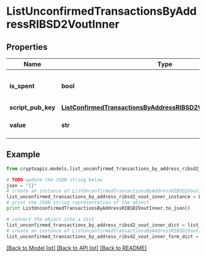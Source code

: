 # ListUnconfirmedTransactionsByAddressRIBSD2VoutInner


## Properties
Name | Type | Description | Notes
------------ | ------------- | ------------- | -------------
**is_spent** | **bool** | Defines whether the output is spent or not. | 
**script_pub_key** | [**ListConfirmedTransactionsByAddressRIBSD2VoutInnerScriptPubKey**](ListConfirmedTransactionsByAddressRIBSD2VoutInnerScriptPubKey.md) |  | 
**value** | **str** | String representation of the amount | 

## Example

```python
from cryptoapis.models.list_unconfirmed_transactions_by_address_ribsd2_vout_inner import ListUnconfirmedTransactionsByAddressRIBSD2VoutInner

# TODO update the JSON string below
json = "{}"
# create an instance of ListUnconfirmedTransactionsByAddressRIBSD2VoutInner from a JSON string
list_unconfirmed_transactions_by_address_ribsd2_vout_inner_instance = ListUnconfirmedTransactionsByAddressRIBSD2VoutInner.from_json(json)
# print the JSON string representation of the object
print ListUnconfirmedTransactionsByAddressRIBSD2VoutInner.to_json()

# convert the object into a dict
list_unconfirmed_transactions_by_address_ribsd2_vout_inner_dict = list_unconfirmed_transactions_by_address_ribsd2_vout_inner_instance.to_dict()
# create an instance of ListUnconfirmedTransactionsByAddressRIBSD2VoutInner from a dict
list_unconfirmed_transactions_by_address_ribsd2_vout_inner_form_dict = list_unconfirmed_transactions_by_address_ribsd2_vout_inner.from_dict(list_unconfirmed_transactions_by_address_ribsd2_vout_inner_dict)
```
[[Back to Model list]](../README.md#documentation-for-models) [[Back to API list]](../README.md#documentation-for-api-endpoints) [[Back to README]](../README.md)


